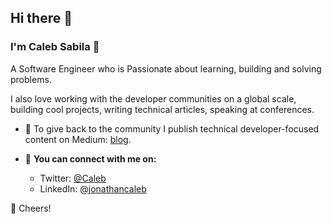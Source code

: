 ## Hi there 👋

### I'm Caleb Sabila 🤖

A Software Engineer who is Passionate about learning, building and solving problems.

I also love working with the developer communities on a global scale, building cool projects, writing technical articles, speaking at conferences.

* 📝 To give back to the community I publish technical developer-focused content on Medium: [blog](https://medium.com/@jonathancaleb230).


* 🚀 **You can connect with me on:**
   - Twitter: [@Caleb](https://x.com/stray_dev)
   - LinkedIn: [@jonathancaleb](www.linkedin.com/in/calebsabila)


🥂 Cheers!

<!--- [Profile views](https://gpvc.arturio.dev/DaveyHert) -->
